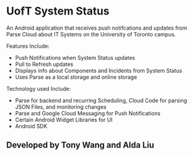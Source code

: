 # UofT System Status
An Android application that receives push notifcations and updates from Parse Cloud about IT Systems on the University of Toronto campus. 

Features Include:
* Push Notifications when System Status updates
* Pull to Refresh updates
* Displays info about Components and Incidents from System Status
* Uses Parse as a local storage and online storage

Technology used Include:
* Parse for backend and recurring Scheduling, Cloud Code for parsing JSON Files, and monitoring changes
* Parse and Google Cloud Messaging for Push Notifications
* Certain Android Widget Libraries for UI
* Android SDK


## Developed by Tony Wang and Alda Liu
